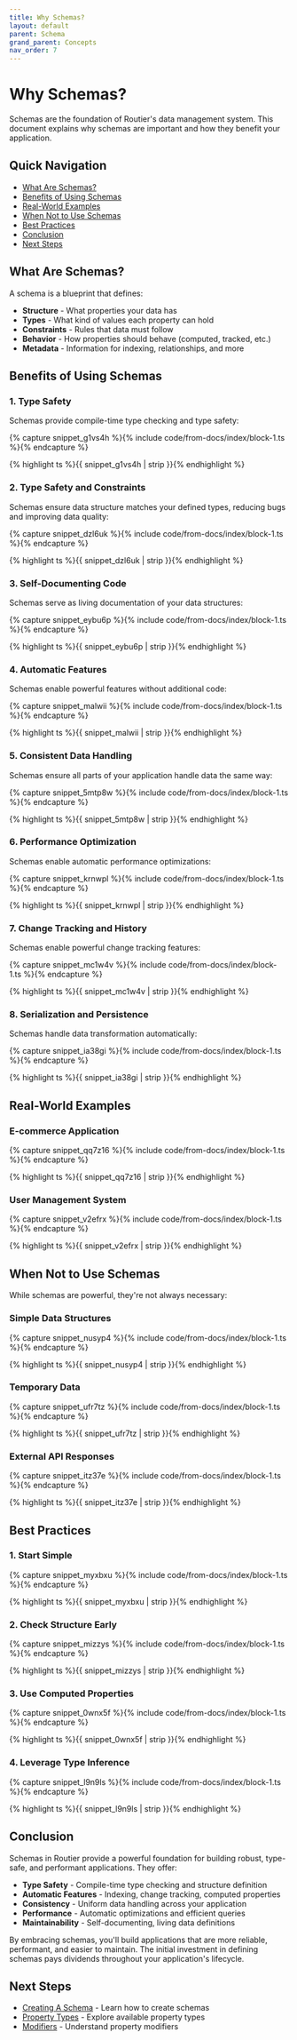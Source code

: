 ```yaml
---
title: Why Schemas?
layout: default
parent: Schema
grand_parent: Concepts
nav_order: 7
---
```


# Why Schemas?

Schemas are the foundation of Routier's data management system. This document explains why schemas are important and how they benefit your application.

## Quick Navigation

- [What Are Schemas?](#what-are-schemas)
- [Benefits of Using Schemas](#benefits-of-using-schemas)
- [Real-World Examples](#real-world-examples)
- [When Not to Use Schemas](#when-not-to-use-schemas)
- [Best Practices](#best-practices)
- [Conclusion](#conclusion)
- [Next Steps](#next-steps)

## What Are Schemas?

A schema is a blueprint that defines:

- **Structure** - What properties your data has
- **Types** - What kind of values each property can hold
- **Constraints** - Rules that data must follow
- **Behavior** - How properties should behave (computed, tracked, etc.)
- **Metadata** - Information for indexing, relationships, and more

## Benefits of Using Schemas

### 1. **Type Safety**

Schemas provide compile-time type checking and type safety:

{% capture snippet_g1vs4h %}{% include code/from-docs/index/block-1.ts %}{% endcapture %}

{% highlight ts %}{{ snippet_g1vs4h | strip }}{% endhighlight %}

### 2. **Type Safety and Constraints**

Schemas ensure data structure matches your defined types, reducing bugs and improving data quality:

{% capture snippet_dzl6uk %}{% include code/from-docs/index/block-1.ts %}{% endcapture %}

{% highlight ts %}{{ snippet_dzl6uk | strip }}{% endhighlight %}

### 3. **Self-Documenting Code**

Schemas serve as living documentation of your data structures:

{% capture snippet_eybu6p %}{% include code/from-docs/index/block-1.ts %}{% endcapture %}

{% highlight ts %}{{ snippet_eybu6p | strip }}{% endhighlight %}

### 4. **Automatic Features**

Schemas enable powerful features without additional code:

{% capture snippet_malwii %}{% include code/from-docs/index/block-1.ts %}{% endcapture %}

{% highlight ts %}{{ snippet_malwii | strip }}{% endhighlight %}

### 5. **Consistent Data Handling**

Schemas ensure all parts of your application handle data the same way:

{% capture snippet_5mtp8w %}{% include code/from-docs/index/block-1.ts %}{% endcapture %}

{% highlight ts %}{{ snippet_5mtp8w | strip }}{% endhighlight %}

### 6. **Performance Optimization**

Schemas enable automatic performance optimizations:

{% capture snippet_krnwpl %}{% include code/from-docs/index/block-1.ts %}{% endcapture %}

{% highlight ts %}{{ snippet_krnwpl | strip }}{% endhighlight %}

### 7. **Change Tracking and History**

Schemas enable powerful change tracking features:

{% capture snippet_mc1w4v %}{% include code/from-docs/index/block-1.ts %}{% endcapture %}

{% highlight ts %}{{ snippet_mc1w4v | strip }}{% endhighlight %}

### 8. **Serialization and Persistence**

Schemas handle data transformation automatically:

{% capture snippet_ia38gi %}{% include code/from-docs/index/block-1.ts %}{% endcapture %}

{% highlight ts %}{{ snippet_ia38gi | strip }}{% endhighlight %}

## Real-World Examples

### E-commerce Application

{% capture snippet_qq7z16 %}{% include code/from-docs/index/block-1.ts %}{% endcapture %}

{% highlight ts %}{{ snippet_qq7z16 | strip }}{% endhighlight %}

### User Management System

{% capture snippet_v2efrx %}{% include code/from-docs/index/block-1.ts %}{% endcapture %}

{% highlight ts %}{{ snippet_v2efrx | strip }}{% endhighlight %}

## When Not to Use Schemas

While schemas are powerful, they're not always necessary:

### **Simple Data Structures**

{% capture snippet_nusyp4 %}{% include code/from-docs/index/block-1.ts %}{% endcapture %}

{% highlight ts %}{{ snippet_nusyp4 | strip }}{% endhighlight %}

### **Temporary Data**

{% capture snippet_ufr7tz %}{% include code/from-docs/index/block-1.ts %}{% endcapture %}

{% highlight ts %}{{ snippet_ufr7tz | strip }}{% endhighlight %}

### **External API Responses**

{% capture snippet_itz37e %}{% include code/from-docs/index/block-1.ts %}{% endcapture %}

{% highlight ts %}{{ snippet_itz37e | strip }}{% endhighlight %}

## Best Practices

### 1. **Start Simple**

{% capture snippet_myxbxu %}{% include code/from-docs/index/block-1.ts %}{% endcapture %}

{% highlight ts %}{{ snippet_myxbxu | strip }}{% endhighlight %}

### 2. **Check Structure Early**

{% capture snippet_mizzys %}{% include code/from-docs/index/block-1.ts %}{% endcapture %}

{% highlight ts %}{{ snippet_mizzys | strip }}{% endhighlight %}

### 3. **Use Computed Properties**

{% capture snippet_0wnx5f %}{% include code/from-docs/index/block-1.ts %}{% endcapture %}

{% highlight ts %}{{ snippet_0wnx5f | strip }}{% endhighlight %}

### 4. **Leverage Type Inference**

{% capture snippet_l9n9ls %}{% include code/from-docs/index/block-1.ts %}{% endcapture %}

{% highlight ts %}{{ snippet_l9n9ls | strip }}{% endhighlight %}

## Conclusion

Schemas in Routier provide a powerful foundation for building robust, type-safe, and performant applications. They offer:

- **Type Safety** - Compile-time type checking and structure definition
- **Automatic Features** - Indexing, change tracking, computed properties
- **Consistency** - Uniform data handling across your application
- **Performance** - Automatic optimizations and efficient queries
- **Maintainability** - Self-documenting, living data definitions

By embracing schemas, you'll build applications that are more reliable, performant, and easier to maintain. The initial investment in defining schemas pays dividends throughout your application's lifecycle.

## Next Steps

- [Creating A Schema](creating-a-schema.md) - Learn how to create schemas
- [Property Types](property-types/README.md) - Explore available property types
- [Modifiers](modifiers/README.md) - Understand property modifiers
